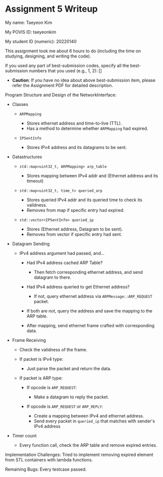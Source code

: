 Assignment 5 Writeup
=============

My name: Taeyeon Kim

My POVIS ID: taeyeonkim

My student ID (numeric): 20220140

This assignment took me about 6 hours to do (including the time on studying, designing, and writing the code).

If you used any part of best-submission codes, specify all the best-submission numbers that you used (e.g., 1, 2): []

- **Caution**: If you have no idea about above best-submission item, please refer the Assignment PDF for detailed description.

Program Structure and Design of the NetworkInterface:

- Classes
  
  - `ARPMapping`
    - Stores ethernet address and time-to-live (TTL).
    - Has a method to determine whether `ARPMapping` had expired.

  - `IPSentInfo`
    - Stores IPv4 address and its datagrams to be sent.

- Datastructures
  
  - `std::map<uint32_t, ARPMapping> arp_table`
    - Stores mapping between IPv4 addr and (Ethernet address and its timeout)
  
  - `std::map<uint32_t, time_t> queried_arp`
    - Stores queried IPv4 addr and its queried time to check its validness.
    - Removes from map if specific entry had expired.

  - `std::vector<IPSentInfo> queried_ip`
    - Stores (Ethernet address, Datagram to be sent).
    - Removes from vector if specific entry had sent.
    
- Datagram Sending
  
  - IPv4 address argument had passed, and...
    
    - Had IPv4 address cached ARP Table?
      
      - Then fetch corresponding ethernet address, and send datagram to there.

    - Had IPv4 address queried to get Ethernet address?

      - If not, query ethernet address via `ARPMessage::ARP_REQUEST` packet.

    - If both are not, query the address and save the mapping to the ARP table.

    - After mapping, send ethernet frame crafted with corresponding data.

- Frame Receiving

  - Check the validness of the frame.

  - If packet is IPv4 type:

    - Just parse the packet and return the data.

  - If packet is ARP type:

    - If opcode is `ARP_REQUEST`:
    
      - Make a datagram to reply the packet.
    
    - If opcode is `ARP_REQUEST` or `ARP_REPLY`:

      - Create a mapping between IPv4 and ethernet address.
      - Send every packet in `queried_ip` that matches with sender's IPv4 address

- Timer count

  - Every function call, check the ARP table and remove expired entries.

Implementation Challenges:
Tried to implement removing expired element from STL containers with lambda functions.


Remaining Bugs:
Every testcase passed.